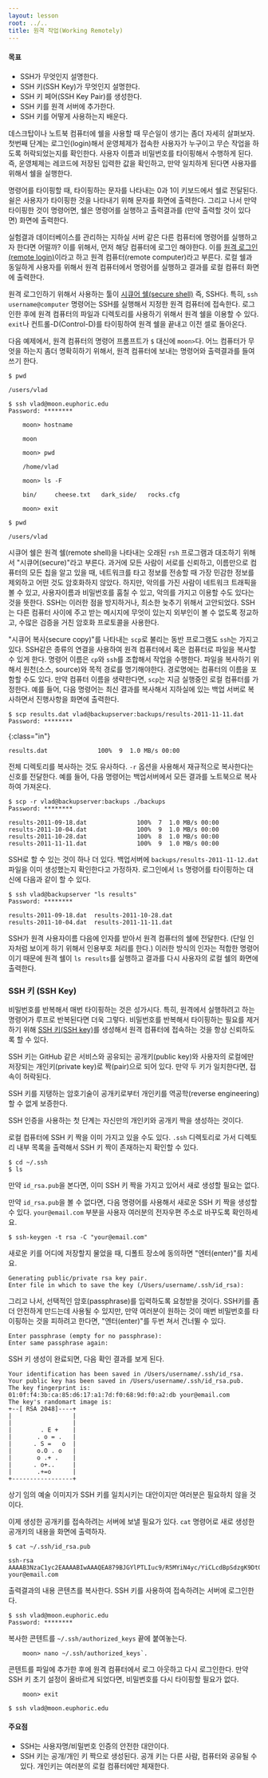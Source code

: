 ```yaml
---
layout: lesson
root: ../..
title: 원격 작업(Working Remotely)
---
```


#### 목표
*   SSH가 무엇인지 설명한다.
*   SSH 키(SSH Key)가 무엇인지 설명한다.
*   SSH 키 페어(SSH Key Pair)를 생성한다.
*   SSH 키를 원격 서버에 추가한다.
*   SSH 키를 어떻게 사용하는지 배운다.

데스크탑이나 노트북 컴퓨터에 쉘을 사용할 때 무슨일이 생기는 좀더 자세히 살펴보자.
첫번째 단계는 로그인(login)해서 운영체제가 접속한 사용자가 누구이고 무슨 작업을 하도록 허락되었는지를 확인한다. 사용자 이름과 비밀번호를 타이핑해서 수행하게 된다. 즉, 운영체제는 레코드에 저장된 입력한 값을 확인하고, 만약 일치하게 된다면 사용자를 위해서 쉘을 실행한다.

명령어를 타이핑할 때, 타이핑하는 문자를 나타내는 0과 1이 키보드에서 쉘로 전달된다. 쉴은 사용자가 타이핑한 것을 나타내기 위해 문자를 화면에 출력한다. 그리고 나서 만약 타이핑한 것이 명령어면, 쉘은 명령어를 실행하고 출력결과를 (만약 출력할 것이 있다면) 화면에 출력한다.

실험결과 데이터베이스를 관리하는 지하실 서버 같은 다른 컴퓨터에 명령어를 실행하고자 한다면 어떨까? 이를 위해서, 먼저 해당 컴퓨터에 로그인 해야한다. 
이를 [원격 로그인(remote login)](../../gloss.html#remote-login)이라고 하고 원격 컴퓨터(remote computer)라고 부른다. 로컬 쉘과 동일하게 사용자를 위해서 원격 컴퓨터에서 명령어를 실행하고 결과를 로컬 컴퓨터 화면에 출력한다.

원격 로그인하기 위해서 사용하는 툴이 [시큐어 쉘(secure shell)](../../gloss.html#secure-shell) 즉, SSH다. 
특히, `ssh username@computer` 명령어는 SSH를 실행해서 지정한 원격 컴퓨터에 접속한다.
로그인한 후에 원격 컴퓨터의 파일과 디렉토리를 사용하기 위해서 원격 쉘을 이용할 수 있다. 
`exit`나 컨트롤-D(Control-D)를 타이핑하여 원격 쉘을 끝내고 이전 셀로 돌아온다.

다음 예제에서, 원격 컴퓨터의 명령어 프롬프트가 `$` 대신에 `moon>`다. 어느 컴퓨터가 무엇을 하는지 좀더 명확히하기 위해서, 원격 컴퓨터에 보내는 명령어와 출력결과를 들여쓰기 한다.

~~~  {.shell}
$ pwd
~~~

~~~ {.output}
/users/vlad
~~~

~~~ {.shell}
$ ssh vlad@moon.euphoric.edu
Password: ********
~~~

~~~ {.shell}
    moon> hostname
~~~

~~~ {.output}
    moon
~~~

~~~  {.shell}
    moon> pwd
~~~

~~~ {.output}
    /home/vlad
~~~

~~~ {.shell}
    moon> ls -F
~~~

~~~ {.output}
    bin/     cheese.txt   dark_side/   rocks.cfg
~~~

~~~ {.shell}
    moon> exit
~~~

~~~ {.shell}
$ pwd
~~~

~~~ {.output}
/users/vlad
~~~

시큐어 쉘은 원격 쉘(remote shell)을 나타내는 오래된 `rsh` 프로그램과 대조하기 위해서 "시큐어(secure)"라고 부른다. 과거에 모든 사람이 서로를 신뢰하고, 이름만으로 컴퓨터의 모든 칩을 알고 있을 때, 네트워크를 타고 정보를 전송할 때 가장 민감한 정보를 제외하고 어떤 것도 암호화하지 않았다. 하지만, 악의를 가진 사람이 네트워크 트래픽을 볼 수 있고, 사용자이름과 비밀번호를 훔칠 수 있고, 악의를 가지고 이용할 수도 있다는 것을 뜻한다. SSH는 이러한 점을 방지하거나, 최소한 늦추기 위해서 고안되었다. SSH는 다른 컴퓨터 사이에 주고 받는 메시지에 무엇이 있는지 외부인이 볼 수 없도록 정교하고, 수많은 검증을 거친 암호화 프로토콜을 사용한다.

"시큐어 복사(secure copy)"를 나타내는 `scp`로 불리는 동반 프로그램도 `ssh`는 가지고 있다. SSH같은 종류의 연결을 사용하여 원격 컴퓨터에서 혹은 컴퓨터로 파일을 복사할 수 있게 한다. 명령어 이름은 `cp`와 `ssh`를 조합해서 작업을 수행한다. 파일을 복사하기 위해서 원천(소스, source)와 목적 경로를 명기해야한다. 경로명에는 컴퓨터의 이름을 포함할 수도 있다. 만약 컴퓨터 이름을 생략한다면, `scp`는 지금 실행중인 로컬 컴퓨터를 가정한다. 예를 들어, 다음 명령어는 최신 결과를 복사해서 지하실에 있는 백업 서버로 복사하면서 진행사항을 화면에 출력한다. 

~~~ {.shell}
$ scp results.dat vlad@backupserver:backups/results-2011-11-11.dat
Password: ********
~~~
{:class="in"}

~~~ {.output}
results.dat              100%  9  1.0 MB/s 00:00
~~~

전체 디렉토리를 복사하는 것도 유사하다. `-r` 옵션을 사용해서 재규적으로 복사한다는 신호를 전달한다. 예를 들어, 다음 명령어는 백업서버에서 모든 결과를 노트북으로 복사하여 가져온다.

~~~  {.shell}
$ scp -r vlad@backupserver:backups ./backups
Password: ********
~~~

~~~ {.output}
results-2011-09-18.dat              100%  7  1.0 MB/s 00:00
results-2011-10-04.dat              100%  9  1.0 MB/s 00:00
results-2011-10-28.dat              100%  8  1.0 MB/s 00:00
results-2011-11-11.dat              100%  9  1.0 MB/s 00:00
~~~

SSH로 할 수 있는 것이 하나 더 있다. 백업서버에 `backups/results-2011-11-12.dat` 파일을 이미 생성했는지 확인한다고 가정하자. 로그인에서 `ls` 명령어를 타이핑하는 대신에 다음과 같이 할 수 있다.

~~~ {.shell}
$ ssh vlad@backupserver "ls results"
Password: ********
~~~

~~~ {.output}
results-2011-09-18.dat  results-2011-10-28.dat
results-2011-10-04.dat  results-2011-11-11.dat
~~~

SSH가 원격 사용자이름 다음에 인자를 받아서 원격 컴퓨터의 쉘에 전달한다. (단일 인자처럼 보이게 하기 위해서 인용부호 처리를 한다.) 이러한 방식의 인자는 적합한 명령어이기 때문에 원격 쉘이 `ls results`를 실행하고 결과를 다시 사용자의 로컬 쉘의 화면에 출력한다.

### SSH 키 (SSH Key)

비밀번호를 반복해서 매번 타이핑하는 것은 성가시다. 특히, 원격에서 실행하려고 하는 명령어가 루프로 반복된다면 더욱 그렇다. 비밀번호를 반복해서 타이핑하는 필요를 제거하기 위해 [SSH 키(SSH key)](../../gloss.html#ssh-key)를 생성해서 원격 컴퓨터에 접속하는 것을 항상 신뢰하도록 할 수 있다.

SSH 키는 GitHub 같은 서비스와 공유되는 공개키(public key)와 사용자의 로컬에만 저장되는 개인키(private key)로 짝(pair)으로 되어 있다. 만약 두 키가 일치한다면, 접속이 허락된다.

SSH 키를 지탱하는 암호기술이 공개키로부터 개인키를 역공학(reverse engineering)할 수 없게 보증한다.

SSH 인증을 사용하는 첫 단계는 자신만의 개인키와 공개키 짝을 생성하는 것이다.

로컬 컴퓨터에 SSH 키 짝을 이미 가지고 있을 수도 있다. `.ssh` 디렉토리로 가서 디렉토리 내부 목록을 출력해서 SSH 키 짝이 존재하는지 확인할 수 있다.

~~~ {.shell}
$ cd ~/.ssh
$ ls
~~~

만약 `id_rsa.pub`을 본다면, 이미 SSH 키 짝을 가지고 있어서 새로 생성할 필요는 없다.

만약 `id_rsa.pub`을 볼 수 없다면, 다음 명령어를 사용해서 새로운 SSH 키 짝을 생성할 수 있다. `your@email.com` 부분을 사용자 여러분의 전자우편 주소로 바꾸도록 확인하세요.

~~~ {.shell}
$ ssh-keygen -t rsa -C "your@email.com"
~~~

새로운 키를 어디에 저장할지 물었을 때, 디폴트 장소에 동의하면 "엔터(enter)"를 치세요.

~~~ {.output}
Generating public/private rsa key pair.
Enter file in which to save the key (/Users/username/.ssh/id_rsa):
~~~

그리고 나서, 선택적인 암호(passphrase)를 입력하도록 요청받을 것이다. SSH키를 좀더 안전하게 만드는데 사용될 수 있지만, 만약 여러분이 원하는 것이 매번 비밀번호를 타이핑하는 것을 피하려고 한다면, "엔터(enter)"를 두번 쳐서 건너뛸 수 있다.

~~~ {.output}
Enter passphrase (empty for no passphrase):
Enter same passphrase again:
~~~

SSH 키 생성이 완료되면, 다음 확인 결과를 보게 된다.

~~~ {.output}
Your identification has been saved in /Users/username/.ssh/id_rsa.
Your public key has been saved in /Users/username/.ssh/id_rsa.pub.
The key fingerprint is:
01:0f:f4:3b:ca:85:d6:17:a1:7d:f0:68:9d:f0:a2:db your@email.com
The key's randomart image is:
+--[ RSA 2048]----+
|                 |
|                 |
|        . E +    |
|       . o = .   |
|      . S =   o  |
|       o.O . o   |
|       o .+ .    |
|      . o+..     |
|       .+=o      |
+-----------------+
~~~

상기 임의 예술 이미지가 SSH 키를 일치시키는 대안이지만 여러분은 필요하치 않을 것이다.

이제 생성한 공개키를 접속하려는 서버에 보낼 필요가 있다. `cat` 명령어로 새로 생성한 공개키의 내용을 화면에 출력하자.

~~~ {.shell}
$ cat ~/.ssh/id_rsa.pub
~~~

~~~ {.output}
ssh-rsa AAAAB3NzaC1yc2EAAAABIwAAAQEA879BJGYlPTLIuc9/R5MYiN4yc/YiCLcdBpSdzgK9Dt0Bkfe3rSz5cPm4wmehdE7GkVFXrBJ2YHqPLuM1yx1AUxIebpwlIl9f/aUHOts9eVnVh4NztPy0iSU/Sv0b2ODQQvcy2vYcujlorscl8JjAgfWsO3W4iGEe6QwBpVomcME8IU35v5VbylM9ORQa6wvZMVrPECBvwItTY8cPWH3MGZiK/74eHbSLKA4PY3gM4GHI450Nie16yggEg2aTQfWA1rry9JYWEoHS9pJ1dnLqZU3k/8OWgqJrilwSoC5rGjgp93iu0H8T6+mEHGRQe84Nk1y5lESSWIbn6P636Bl3uQ== your@email.com
~~~

출력결과의 내용 콘텐츠를 복사한다. SSH 키를 사용하여 접속하려는 서버에 로그인한다.

~~~ {.shell}
$ ssh vlad@moon.euphoric.edu
Password: ********
~~~

복사한 콘텐트를 `~/.ssh/authorized_keys` 끝에 붙여놓는다.

~~~  {.shell}
    moon> nano ~/.ssh/authorized_keys`.
~~~

콘텐트를 파일에 추가한 후에 원격 컴퓨터에서 로그 아웃하고 다시 로그인한다. 만약 SSH 키 초기 설정이 올바르게 되었다면, 비밀번호를 다시 타이핑할 필요가 없다.

~~~  {.shell}
    moon> exit
~~~

~~~ {.output}
$ ssh vlad@moon.euphoric.edu
~~~

<div class="keypoints" markdown="1">

#### 주요점
*  SSH는 사용자명/비밀번호 인증의 안전한 대안이다.
*  SSH 키는 공개/개인 키 짝으로 생성된다. 공개 키는 다른 사람, 컴퓨터와 공유될 수 있다. 개인키는 여러분의 로컬 컴퓨터에만 체재한다.
</div>
